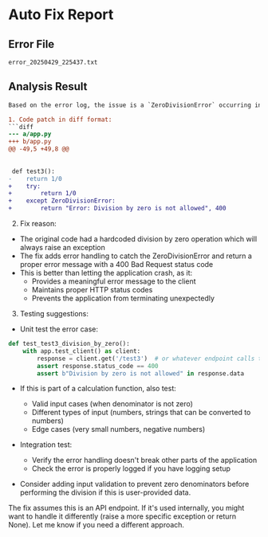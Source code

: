 # Auto Fix Report

## Error File
`error_20250429_225437.txt`

## Analysis Result
```diff
Based on the error log, the issue is a `ZeroDivisionError` occurring in the `test3` function in `/app/app.py` where there's an attempt to divide by zero. Here's the solution:

1. Code patch in diff format:
```diff
--- a/app.py
+++ b/app.py
@@ -49,5 +49,8 @@
 
 
 def test3():
-    return 1/0
+    try:
+        return 1/0
+    except ZeroDivisionError:
+        return "Error: Division by zero is not allowed", 400
```

2. Fix reason:
- The original code had a hardcoded division by zero operation which will always raise an exception
- The fix adds error handling to catch the ZeroDivisionError and return a proper error message with a 400 Bad Request status code
- This is better than letting the application crash, as it:
  - Provides a meaningful error message to the client
  - Maintains proper HTTP status codes
  - Prevents the application from terminating unexpectedly

3. Testing suggestions:
- Unit test the error case:
```python
def test_test3_division_by_zero():
    with app.test_client() as client:
        response = client.get('/test3')  # or whatever endpoint calls test3
        assert response.status_code == 400
        assert b"Division by zero is not allowed" in response.data
```

- If this is part of a calculation function, also test:
  - Valid input cases (when denominator is not zero)
  - Different types of input (numbers, strings that can be converted to numbers)
  - Edge cases (very small numbers, negative numbers)

- Integration test:
  - Verify the error handling doesn't break other parts of the application
  - Check the error is properly logged if you have logging setup

- Consider adding input validation to prevent zero denominators before performing the division if this is user-provided data.

The fix assumes this is an API endpoint. If it's used internally, you might want to handle it differently (raise a more specific exception or return None). Let me know if you need a different approach.
```